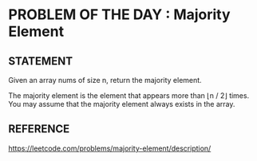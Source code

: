# PROBLEM OF THE DAY : Majority Element

## STATEMENT 
Given an array nums of size n, return the majority element.<br>

The majority element is the element that appears more than ⌊n / 2⌋ times. You may assume that the majority element always exists in the array.<br>

## REFERENCE 

https://leetcode.com/problems/majority-element/description/
